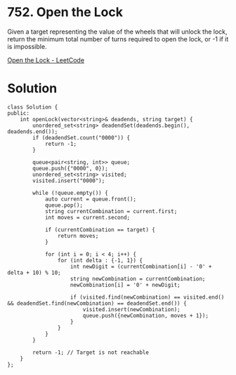 # 752. Open the Lock 

Given a target representing the value of the wheels that will unlock the lock, return the minimum total number of turns required to open the lock, or -1 if it is impossible.

[Open the Lock - LeetCode](https://leetcode.com/problems/open-the-lock/)

# Solution
```
class Solution {
public:
    int openLock(vector<string>& deadends, string target) {
        unordered_set<string> deadendSet(deadends.begin(), deadends.end());
        if (deadendSet.count("0000")) {
            return -1;
        }
        
        queue<pair<string, int>> queue;
        queue.push({"0000", 0});
        unordered_set<string> visited;
        visited.insert("0000");
        
        while (!queue.empty()) {
            auto current = queue.front();
            queue.pop();
            string currentCombination = current.first;
            int moves = current.second;
            
            if (currentCombination == target) {
                return moves;
            }
            
            for (int i = 0; i < 4; i++) {
                for (int delta : {-1, 1}) {
                    int newDigit = (currentCombination[i] - '0' + delta + 10) % 10;
                    string newCombination = currentCombination;
                    newCombination[i] = '0' + newDigit;
                    
                    if (visited.find(newCombination) == visited.end() && deadendSet.find(newCombination) == deadendSet.end()) {
                        visited.insert(newCombination);
                        queue.push({newCombination, moves + 1});
                    }
                }
            }
        }
        
        return -1; // Target is not reachable
    }
};
```

